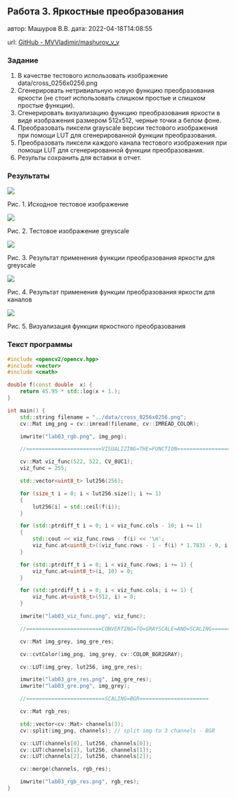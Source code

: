 ## Работа 3. Яркостные преобразования
автор: Машуров В.В.
дата: 2022-04-18T14:08:55

url: [GitHub - MVVladimir/mashurov_v_v](https://github.com/MVVladimir/mashurov_v_v.git)

### Задание
1. В качестве тестового использовать изображение data/cross_0256x0256.png
2. Сгенерировать нетривиальную новую функцию преобразования яркости (не стоит использовать слишком простые и слишком простые функции).
3. Сгенерировать визуализацию функцию преобразования яркости в виде изображения размером 512x512, черные точки а белом фоне.
4. Преобразовать пиксели grayscale версии тестового изображения при помощи LUT для сгенерированной функции преобразования.
4. Преобразовать пиксели каждого канала тестового изображения при помощи LUT для сгенерированной функции преобразования.
5. Результы сохранить для вставки в отчет.

### Результаты

![](lab03_rgb.png)

Рис. 1. Исходное тестовое изображение

![](lab03_gre.png)

Рис. 2. Тестовое изображение greyscale

![](lab03_gre_res.png)

Рис. 3. Результат применения функции преобразования яркости для greyscale

![](lab03_rgb_res.png)

Рис. 4. Результат применения функции преобразования яркости для каналов

![](lab03_viz_func.png)

Рис. 5. Визуализация функции яркостного преобразования

### Текст программы

```cpp
#include <opencv2/opencv.hpp>
#include <vector>
#include <cmath>

double f(const double  x) {
    return 45.95 * std::log(x + 1.);
}  

int main() {
    std::string filename = "../data/cross_0256x0256.png";
    cv::Mat img_png = cv::imread(filename, cv::IMREAD_COLOR);

    imwrite("lab03_rgb.png", img_png);

    //========================VISUALIZING=THE=FUNCTION========================

    cv::Mat viz_func(522, 522, CV_8UC1);
    viz_func = 255;

    std::vector<uint8_t> lut256(256);

    for (size_t i = 0; i < lut256.size(); i += 1)
    {
        lut256[i] = std::ceil(f(i));
    }

    for (std::ptrdiff_t i = 0; i < viz_func.cols - 10; i += 1)
    {
        std::cout << viz_func.rows - f(i) << '\n';
        viz_func.at<uint8_t>((viz_func.rows - 1 - f(i) * 1.783) - 9, i + 10) = 0;
    }

    for (std::ptrdiff_t i = 0; i < viz_func.rows; i += 1) {
        viz_func.at<uint8_t>(i, 10) = 0;
    }

    for (std::ptrdiff_t i = 0; i < viz_func.cols; i += 1) {
        viz_func.at<uint8_t>(512, i) = 0;
    }

    imwrite("lab03_viz_func.png", viz_func);

    //========================CONVERTING=TO=GRAYSCALE=AND=SCALING=======================

    cv::Mat img_grey, img_gre_res;

    cv::cvtColor(img_png, img_grey, cv::COLOR_BGR2GRAY);

    cv::LUT(img_grey, lut256, img_gre_res);

    imwrite("lab03_gre_res.png", img_gre_res);
    imwrite("lab03_gre.png", img_grey);

    //=========================SCALING=BGR======================

    cv::Mat rgb_res;

    std::vector<cv::Mat> channels(3);
    cv::split(img_png, channels); // split img to 3 channels - BGR

    cv::LUT(channels[0], lut256, channels[0]);
    cv::LUT(channels[1], lut256, channels[1]);
    cv::LUT(channels[2], lut256, channels[2]);

    cv::merge(channels, rgb_res);

    imwrite("lab03_rgb_res.png", rgb_res);
}
```

